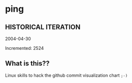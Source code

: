 # ping

## HISTORICAL ITERATION
2004-04-30

Incremented: 2524

## What is this?? 
Linux skills to hack the github commit visualization chart `;-)`
